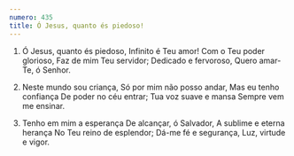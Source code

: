 ```yaml
---
numero: 435
title: Ó Jesus, quanto és piedoso!
---
```

1. Ó Jesus, quanto és piedoso,
Infinito é Teu amor!
Com o Teu poder glorioso,
Faz de mim Teu servidor;
Dedicado e fervoroso,
Quero amar-Te, ó Senhor.

2. Neste mundo sou criança,
Só por mim não posso andar,
Mas eu tenho confiança
De poder no céu entrar;
Tua voz suave e mansa
Sempre vem me ensinar.

3. Tenho em mim a esperança
De alcançar, ó Salvador,
A sublime e eterna herança
No Teu reino de esplendor;
Dá-me fé e segurança,
Luz, virtude e vigor.
